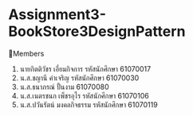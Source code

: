 # Assignment3-BookStore3DesignPattern

👥Members
1. นายกิตติวัชร เอี่ยมกิจการ รหัสนักศึกษา 61070017
2. น.ส.ชญานี คำเจริญ รหัสนักศึกษา 61070030
3. น.ส.ธนาภรณ์ ปั้นงาม 61070080
4. น.ส.เนตรชนก เพ็ชรอุไร รหัสนักศึกษา 61070106
5. น.ส.ปวันรัตน์ มงคลกิจธรรม รหัสนักศึกษา 61070119

